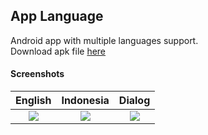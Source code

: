 ## App Language ##

Android app with multiple languages support.  
Download apk file [here](https://www.dropbox.com/s/xruuz4l84ocor2q)

#### Screenshots ####
| English | Indonesia | Dialog |
| :---: | :---: | :---: |
| ![](https://images2.imgbox.com/28/38/lGGsLvwr_o.png) | ![](https://images2.imgbox.com/5b/af/DXBdghwV_o.png) | ![](https://images2.imgbox.com/d6/80/voaj0wrR_o.png) |